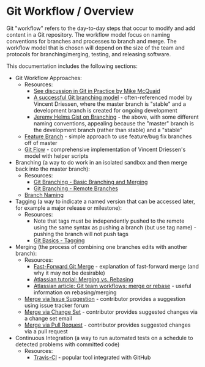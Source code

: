 # Git Workflow / Overview

Git "workflow" refers to the day-to-day steps that occur to modify and add content in a Git repository.
The workflow model focus on naming conventions for branches and processes to branch and merge.
The workflow model that is chosen will depend on the size of the team and protocols for branching/merging,
testing, and releasing software.

This documentation includes the following sections:

* Git Workflow Approaches:
	+ Resources:
		- [See discussion in Git in Practice by Mike McQuaid](https://www.manning.com/books/git-in-practice)
		- [A successful Git branching model](http://nvie.com/posts/a-successful-git-branching-model/) - often-referenced model by Vincent Driessen,
		where the master branch is "stable" and a development branch is created for ongoing development
		- [Jeremy Helms Gist on Branching](https://gist.github.com/digitaljhelms/4287848) - the above, with some different naming conventions,
		appealing because the "master" branch is the development branch (rather than stable) and a "stable"
	+ [Feature Branch](feature-branch) - simple approach to use feature/bug fix branches off of master
	+ [Git Flow](git-flow) - comprehensive implementation of Vincent Driessen's model with helper scripts
* Branching (a way to do work in an isolated sandbox and then merge back into the master branch):
	* Resources:
		+ [Git Branching - Basic Branching and Merging](https://git-scm.com/book/en/v2/Git-Branching-Basic-Branching-and-Merging)
		+ [Git Branching - Remote Branches](https://git-scm.com/book/en/v2/Git-Branching-Remote-Branches)
	* [Branch Naming](branch-naming)
* Tagging (a way to indicate a named version that can be accessed later, for example a major release or milestone):
	* Resources:
		+ Note that tags must be independently pushed to the remote using the same syntax as pushing a branch (but use tag name) - pushing the branch will not push tags
		+ [Git Basics - Tagging](https://git-scm.com/book/en/v2/Git-Basics-Tagging)
* Merging (the process of combining one branches edits with another branch):
	+ Resources:
		- [Fast-Forward Git Merge](https://ariya.io/2013/09/fast-forward-git-merge) - explanation of fast-forward merge (and why it may not be desirable)
		- [Atlassian tutorial:  Merging vs. Rebasing](https://www.atlassian.com/git/tutorials/merging-vs-rebasing)
		- [Atlassian article:  Git team workflows: merge or rebase](https://www.atlassian.com/git/articles/git-team-workflows-merge-or-rebase) - useful information on rebasing/merging
	+ [Merge via Issue Suggestion](merge-via-issue-suggestion) - contributor provides a suggestion using issue tracker forum
	+ [Merge via Change Set](merge-via-change-set) - contributor provides suggested changes via a change set email
	+ [Merge via Pull Request](merge-via-pull-request) - contributor provides suggested changes via a pull request
* Continuous Integration (a way to run automated tests on a schedule to detected problems with committed code)
	+ Resources:
		- [Travis-CI](https://travis-ci.org/) - popular tool integrated with GitHub
